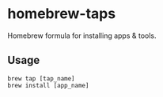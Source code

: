 # homebrew-taps

Homebrew formula for installing apps & tools.

## Usage

    brew tap [tap_name]
    brew install [app_name]


